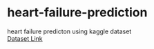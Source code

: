 # heart-failure-prediction

heart failure predicton using kaggle dataset <br/>
[Dataset Link](https://www.kaggle.com/fedesoriano/heart-failure-prediction)
